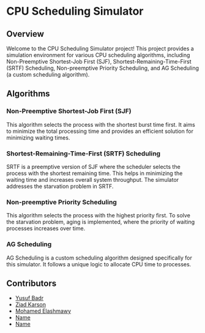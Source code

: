 # CPU Scheduling Simulator

## Overview

Welcome to the CPU Scheduling Simulator project! This project provides a simulation environment for various CPU scheduling algorithms, including Non-Preemptive Shortest-Job First (SJF), Shortest-Remaining-Time-First (SRTF) Scheduling, Non-preemptive Priority Scheduling, and AG Scheduling (a custom scheduling algorithm).

## Algorithms

### Non-Preemptive Shortest-Job First (SJF)
This algorithm selects the process with the shortest burst time first. It aims to minimize the total processing time and provides an efficient solution for minimizing waiting times.

### Shortest-Remaining-Time-First (SRTF) Scheduling
SRTF is a preemptive version of SJF where the scheduler selects the process with the shortest remaining time. This helps in minimizing the waiting time and increases overall system throughput. The simulator addresses the starvation problem in SRTF.

### Non-preemptive Priority Scheduling
This algorithm selects the process with the highest priority first. To solve the starvation problem, aging is implemented, where the priority of waiting processes increases over time.

### AG Scheduling
AG Scheduling is a custom scheduling algorithm designed specifically for this simulator. It follows a unique logic to allocate CPU time to processes.


## Contributors
- [Yusuf Badr](https://github.com/yusufbadr)
- [Ziad Karson](https://github.com/kziad)
- [Mohamed Elashmawy](https://github.com/Dark2343)
- [Name](github_link)
- [Name](github_link)

